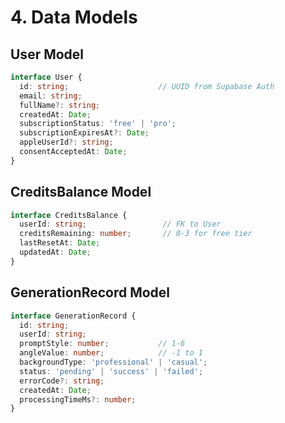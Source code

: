 # 4. Data Models

## User Model
```typescript
interface User {
  id: string;                    // UUID from Supabase Auth
  email: string;
  fullName?: string;
  createdAt: Date;
  subscriptionStatus: 'free' | 'pro';
  subscriptionExpiresAt?: Date;
  appleUserId?: string;
  consentAcceptedAt: Date;
}
```

## CreditsBalance Model
```typescript
interface CreditsBalance {
  userId: string;                 // FK to User
  creditsRemaining: number;       // 0-3 for free tier
  lastResetAt: Date;
  updatedAt: Date;
}
```

## GenerationRecord Model
```typescript
interface GenerationRecord {
  id: string;
  userId: string;
  promptStyle: number;           // 1-6
  angleValue: number;            // -1 to 1
  backgroundType: 'professional' | 'casual';
  status: 'pending' | 'success' | 'failed';
  errorCode?: string;
  createdAt: Date;
  processingTimeMs?: number;
}
```
